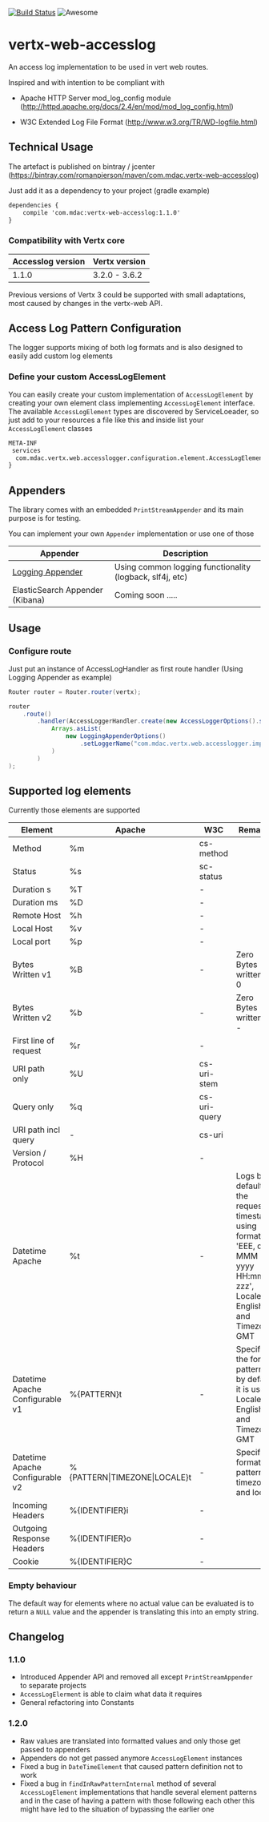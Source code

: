 [![Build Status](https://travis-ci.org/romanpierson/vertx-web-accesslog.svg?branch=master)](https://travis-ci.org/romanpierson/vertx-web-accesslog) ![Awesome](https://cdn.rawgit.com/sindresorhus/awesome/d7305f38d29fed78fa85652e3a63e154dd8e8829/media/badge.svg)

# vertx-web-accesslog

An access log implementation to be used in vert web routes.

Inspired and with intention to be compliant with

* Apache HTTP Server mod_log_config module (http://httpd.apache.org/docs/2.4/en/mod/mod_log_config.html)

* W3C Extended Log File Format (http://www.w3.org/TR/WD-logfile.html)

## Technical Usage

The artefact is published on bintray / jcenter (https://bintray.com/romanpierson/maven/com.mdac.vertx-web-accesslog)

Just add it as a dependency to your project (gradle example)

```xml
dependencies {
	compile 'com.mdac:vertx-web-accesslog:1.1.0'
}
```

### Compatibility with Vertx core

Accesslog version | Vertx version
----|------
1.1.0 | 3.2.0 - 3.6.2

Previous versions of Vertx 3 could be supported with small adaptations, most caused by changes in the vertx-web API.


## Access Log Pattern Configuration

The logger supports mixing of both log formats and is also designed to easily add custom log elements

### Define your custom AccessLogElement

You can easily create your custom implementation of `AccessLogElement` by creating your own element class implementing `AccessLogElement` interface. The available `AccessLogElement` types are discovered by ServiceLoeader, so just add to your resources a file like this and inside list your `AccessLogElement` classes

```xml
META-INF
 services
  com.mdac.vertx.web.accesslogger.configuration.element.AccessLogElement
}
```

## Appenders

The library comes with an embedded `PrintStreamAppender` and its main purpose is for testing.

You can implement your own `Appender` implementation or use one of those

Appender | Description
----|------
[Logging Appender](https://github.com/romanpierson/vertx-web-accesslog-logging-appender) | Using common logging functionality (logback, slf4j, etc)
ElasticSearch Appender (Kibana) | Coming soon .....


## Usage

### Configure route

Just put an instance of AccessLogHandler as first route handler (Using Logging Appender as example)

```java
Router router = Router.router(vertx);

router
	.route()
		.handler(AccessLoggerHandler.create(new AccessLoggerOptions().setPattern("%t %m %D %T"), 
			Arrays.asList(
				new LoggingAppenderOptions()
					.setLoggerName("com.mdac.vertx.web.accesslogger.impl.AccessLoggerHandlerImpl")
			)
		)
);
```

## Supported log elements

Currently those elements are supported

Element | Apache | W3C | Remarks
----|------|------------| --------
Method | %m  | cs-method | |
Status | %s  | sc-status | |
Duration s | %T  | - |  |
Duration ms | %D  | - | |
Remote Host | %h  | - |  |
Local Host | %v  | - |  |
Local port | %p  | - |  |
Bytes Written v1 | %B | - | Zero Bytes written as 0 |
Bytes Written v2 | %b | - | Zero Bytes written as - |
First line of request | %r  | - | |
URI path only | %U | cs-uri-stem | |
Query only | %q | cs-uri-query | |
URI path incl query | - | cs-uri | |
Version / Protocol | %H | - | |
Datetime Apache | %t | - | Logs by default the request timestamp using format 'EEE, dd MMM yyyy HH:mm:ss zzz', Locale English and Timezone GMT  |
| Datetime Apache Configurable v1 | %{PATTERN}t | - | Specify the format pattern, by default it is used Locale English and Timezone GMT |
| Datetime Apache Configurable v2 | %{PATTERN\|TIMEZONE\|LOCALE}t | - | Specify format pattern, timezone and locale |
Incoming Headers | %{IDENTIFIER}i  | - |  |
Outgoing Response Headers | %{IDENTIFIER}o  | - |  |
Cookie | %{IDENTIFIER}C  | - |  |

### Empty behaviour

The default way for elements where no actual value can be evaluated is to return a `NULL` value and the appender is translating this into an empty string. 

## Changelog

### 1.1.0

* Introduced Appender API and removed all except `PrintStreamAppender` to separate projects
* `AccessLogElerment` is able to claim what data it requires
* General refactoring into Constants

### 1.2.0

* Raw values are translated into formatted values and only those get passed to appenders
* Appenders do not get passed anymore `AccessLogElement` instances
* Fixed a bug in `DateTimeElement` that caused pattern definition not to work
* Fixed a bug in `findInRawPatternInternal` method of several `AccessLogElement` implementations that handle several element patterns and in the case of having a pattern with those following each other this might have led to the situation of bypassing the earlier one